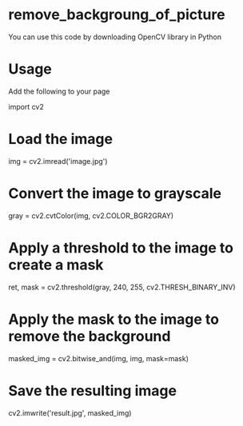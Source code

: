 # remove_backgroung_of_picture

You can use this code by downloading OpenCV library in Python

# Usage

Add the following to your page

import cv2

# Load the image
img = cv2.imread('image.jpg')

# Convert the image to grayscale
gray = cv2.cvtColor(img, cv2.COLOR_BGR2GRAY)

# Apply a threshold to the image to create a mask
ret, mask = cv2.threshold(gray, 240, 255, cv2.THRESH_BINARY_INV)

# Apply the mask to the image to remove the background
masked_img = cv2.bitwise_and(img, img, mask=mask)

# Save the resulting image
cv2.imwrite('result.jpg', masked_img)
